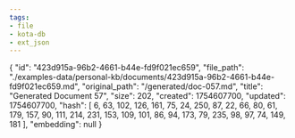 ```yaml
---
tags:
- file
- kota-db
- ext_json
---
```

{
  "id": "423d915a-96b2-4661-b44e-fd9f021ec659",
  "file_path": "./examples-data/personal-kb/documents/423d915a-96b2-4661-b44e-fd9f021ec659.md",
  "original_path": "/generated/doc-057.md",
  "title": "Generated Document 57",
  "size": 202,
  "created": 1754607700,
  "updated": 1754607700,
  "hash": [
    6,
    63,
    102,
    126,
    161,
    75,
    24,
    250,
    87,
    22,
    66,
    80,
    61,
    179,
    157,
    90,
    111,
    214,
    231,
    153,
    109,
    101,
    86,
    94,
    173,
    79,
    235,
    98,
    97,
    74,
    149,
    181
  ],
  "embedding": null
}